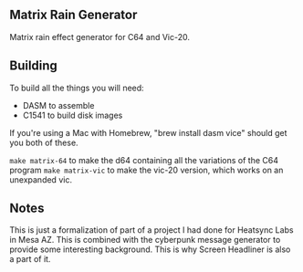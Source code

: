 Matrix Rain Generator
---------------------

Matrix rain effect generator for C64 and Vic-20.

Building
--------

To build all the things you will need:

* DASM to assemble
* C1541 to build disk images

If you're using a Mac with Homebrew, "brew install dasm vice" should
get you both of these.

`make matrix-64` to make the d64 containing all the variations of the C64 program
`make matrix-vic` to make the vic-20 version, which works on an unexpanded vic.

Notes
-----
This is just a formalization of part of a project I had done for Heatsync Labs
in Mesa AZ.  This is combined with the cyberpunk message generator to provide
some interesting background.  This is why Screen Headliner is also a part of it.



